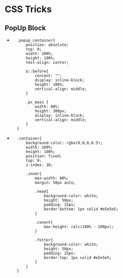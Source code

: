 # CSS Tricks
## PopUp Block
-
        .popup_container{
            position: absolute;
            top: 0;
            width: 100%;
            height: 100%;
            text-align: center;

            &::before{
                content: "";
                display: inline-block;
                height: 100%;
                vertical-align: middle;
            }

            .pc_main {
                width: 80%;
                height: 300px;
                display: inline-block;
                vertical-align: middle;
            }
        }

        
-
        .container{
            background-color: rgba(0,0,0,0.5);
            width: 100%;
            height: 100%;
            position: fixed;
            top: 0;
            z-index: 10;
        
            .inner{
                max-width: 80%;
                margin: 50px auto;
        
                .head{
                    background-color: white;
                    height: 50px;
                    padding: 15px;
                    border-bottom: 1px solid #e5e5e5;
                }
        
                .conent{
                    max-height: calc(100% - 200px);
                }
        
                .fotter{    
                    background-color: white;
                    height: 50px;
                    padding: 15px;
                    border-top: 1px solid #e5e5e5;
                }
            }
        }
